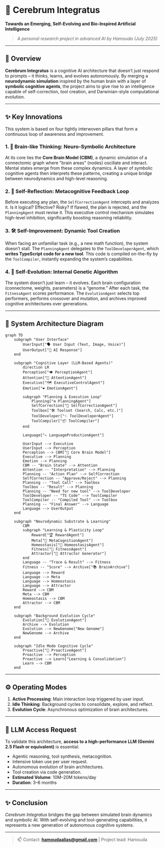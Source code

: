 # 🧠 Cerebrum Integratus

**Towards an Emerging, Self-Evolving and Bio-Inspired Artificial Intelligence**

> *A personal research project in advanced AI by Hamouda (July 2025)*

---

## 📄 Overview

**Cerebrum Integratus** is a cognitive AI architecture that doesn’t just respond to prompts – it thinks, learns, and evolves autonomously. By merging a **neurodynamic simulation** inspired by the human brain with a layer of **symbolic cognitive agents**, the project aims to give rise to an intelligence capable of self-correction, tool creation, and Darwinian-style computational evolution.

---

## ✨ Key Innovations

This system is based on four tightly interwoven pillars that form a continuous loop of awareness and improvement.

### 1. 🧠 Brain-like Thinking: Neuro-Symbolic Architecture

At its core lies the **Core Brain Model (CBM)**, a dynamic simulation of a connectomic graph where "brain areas" (nodes) oscillate and interact. Mental states emerge from these complex dynamics. A layer of symbolic cognitive agents then interprets these patterns, creating a unique bridge between neurodynamics and high-level reasoning.

### 2. 🧐 Self-Reflection: Metacognitive Feedback Loop

Before executing any plan, the `SelfCorrectionAgent` intercepts and analyzes it. Is it logical? Effective? Risky? If flawed, the plan is rejected, and the `PlanningAgent` must revise it. This executive control mechanism simulates high-level inhibition, significantly boosting reasoning reliability.

### 3. 🛠️ Self-Improvement: Dynamic Tool Creation

When facing an unfamiliar task (e.g., a new math function), the system doesn’t stall. The `PlanningAgent` delegates to the `ToolDeveloperAgent`, which **writes TypeScript code for a new tool**. This code is compiled on-the-fly by the `ToolCompiler`, instantly expanding the system’s capabilities.

### 4. 🧬 Self-Evolution: Internal Genetic Algorithm

The system doesn’t just learn – it evolves. Each brain configuration (connectome, weights, parameters) is a “genome.” After each task, the `FitnessAgent` scores performance. The `EvolutionAgent` selects top performers, performs crossover and mutation, and archives improved cognitive architectures over generations.

---

## 🧩 System Architecture Diagram

```mermaid
graph TD
    subgraph "User Interface"
        UserInput["🗣️ User Input (Text, Image, Voice)"]
        UserOutput["💬 AI Response"]
    end

    subgraph "Cognitive Layer (LLM-Based Agents)"
        direction LR
        Perception["👁️ PerceptionAgent"]
        Attention["🎯 AttentionAgent"]
        Executive["🗺️ ExecutiveControlAgent"]
        Emotion["❤️ EmotionAgent"]

        subgraph "Planning & Execution Loop"
            Planning["⚙️ PlanningAgent"]
            SelfCorrection["🔬 SelfCorrectionAgent"]
            Toolbox["🛠️ Toolset (Search, Calc, etc.)"]
            ToolDeveloper["✨ ToolDeveloperAgent"]
            ToolCompiler["📦 ToolCompiler"]
        end

        Language["✍️ LanguageProductionAgent"]

        UserInput --> Executive
        UserInput --> Perception
        Perception --> CBM["🧠 Core Brain Model"]
        Executive --> Planning
        Emotion --> Planning
        CBM -- "Brain State" --> Attention
        Attention -- "Interpretation" --> Planning
        Planning -- "Action Plan" --> SelfCorrection
        SelfCorrection -- "Approve/Reject" --> Planning
        Planning -- "Tool Call" --> Toolbox
        Toolbox -- "Result" --> Planning
        Planning -- "Need for new tool" --> ToolDeveloper
        ToolDeveloper -- "TS Code" --> ToolCompiler
        ToolCompiler -- "Compiled Tool" --> Toolbox
        Planning -- "Final Answer" --> Language
        Language --> UserOutput
    end

    subgraph "Neurodynamic Substrate & Learning"
        CBM
        subgraph "Learning & Plasticity Loop"
            Reward["🏆 RewardAgent"]
            Meta["🤔 MetaCognitionAgent"]
            Homeostasis["🧘 HomeostasisAgent"]
            Fitness["💪 FitnessAgent"]
            Attractor["🧲 Attractor Generator"]
        end
        Language -- "Trace & Result" --> Fitness
        Fitness -- "Score" --> Archive["📚 BrainArchive"]
        Language --> Reward
        Language --> Meta
        Language --> Homeostasis
        Language --> Attractor
        Reward --> CBM
        Meta --> CBM
        Homeostasis --> CBM
        Attractor --> CBM
    end

    subgraph "Background Evolution Cycle"
        Evolution["🧬 EvolutionAgent"]
        Archive --> Evolution
        Evolution --> NewGenome["New Genome"]
        NewGenome --> Archive
    end

    subgraph "Idle Mode Cognitive Cycle"
        Proactive["🧘 ProactiveAgent"]
        Proactive --> Perception
        Proactive --> Learn["Learning & Consolidation"]
        Learn --> CBM
    end
```

---

## ⚙️ Operating Modes

1. **Active Processing**: Main interaction loop triggered by user input.
2. **Idle Thinking**: Background cycles to consolidate, explore, and reflect.
3. **Evolution Cycle**: Asynchronous optimization of brain architectures.

---

## 🎯 LLM Access Request

To validate this architecture, **access to a high-performance LLM (Gemini 2.5 Flash or equivalent)** is essential.

* Agentic reasoning, tool synthesis, metacognition.
* Intensive token use per user request.
* Autonomous evolution of brain architectures.
* Tool creation via code generation.
* **Estimated Volume**: 10M–20M tokens/day
* **Duration**: 3–6 months

---

## ✨ Conclusion

*Cerebrum Integratus* bridges the gap between simulated brain dynamics and symbolic AI. With self-evolving and tool-generating capabilities, it represents a new generation of autonomous cognitive systems.

---

> 📫 Contact: **[hamoudaalias@gmail.com](mailto:hamoudaalias@gmail.com)** | Project lead: Hamouda
